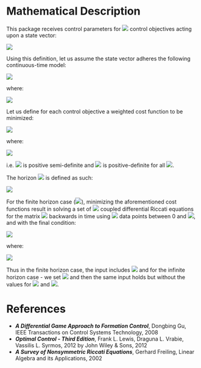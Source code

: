 # Mathematical Description
This package receives control parameters for <img src="https://render.githubusercontent.com/render/math?math=\color{red}N \in \mathbb{N}"> control objectives acting upon a state vector:

<img src="https://render.githubusercontent.com/render/math?math=\color{red}\mathbf{x} \in \mathbb{R}^{n}\ : \  n \in  \mathbb{N}">

Using this definition, let us assume the state vector adheres the following continuous-time model:

<img src="https://render.githubusercontent.com/render/math?math=\color{red}\dot{\mathbf{x}} = A \mathbf{x} %2B \sum_{j=1}^NB_{j} \mathbf{u}_j \ : \ \mathbf{x}(0) = \mathbf{x}_0">

where:

<img src="https://render.githubusercontent.com/render/math?math=\color{red}A \in \mathbb{R}^{n \times n}, B_{j} \in \mathbb{R}^{n \times m_j} , \mathbf{u}_j \in  \mathbb{R}^{m_j}, m_j \in  \mathbb{N} \ : \ \forall 1 \leq j \leq N">

Let us define for each control objective a weighted cost function to be minimized:

<img src="https://render.githubusercontent.com/render/math?math=\color{red}J_i = \int_0^{T_f} (\mathbf{x}^TQ_i\mathbf{x} %2B \sum_{j=1}^N \mathbf{u}_j^TR_{j}\mathbf{u}_j)dt %2B \mathbf{x}(T_f)^TQ_{f_i}\mathbf{x}(T_f) \ : \ \forall 1 \leq i \leq N">

where:

<img src="https://render.githubusercontent.com/render/math?math=\color{red}Q_i, Q_{f_i} \in \mathbb{R}^{n \times n}, Q_i, Q_{f_i} \geq 0, R_{j} \in \mathbb{R}^{m_j \times m_j}, R_{i} > 0 \ : \ \forall 1 \leq i \leq N">

i.e. <img src="https://render.githubusercontent.com/render/math?math=\color{red}Q_i, Q_{f_i}"> is positive semi-definite and <img src="https://render.githubusercontent.com/render/math?math=\color{red}R_{j}"> is positive-definite for all <img src="https://render.githubusercontent.com/render/math?math=\color{red}1 \leq i \leq j \leq N">.

The horizon <img src="https://render.githubusercontent.com/render/math?math=\color{red}T_f"> is defined as such:

<img src="https://render.githubusercontent.com/render/math?math=\color{red}T_f \in \mathbb{R} \cup \{ \infty \}">

For the finite horizon case (<img src="https://render.githubusercontent.com/render/math?math=\color{red}T_f < \infty ">), minimizing the aforementioned cost functions result in solving a set of <img src="https://render.githubusercontent.com/render/math?math=\color{red}N"> coupled differential Riccati equations for the matrix <img src="https://render.githubusercontent.com/render/math?math=\color{red}P_i"> backwards in time using <img src="https://render.githubusercontent.com/render/math?math=\color{red}\psi"> data points between 0 and <img src="https://render.githubusercontent.com/render/math?math=\color{red}T_f">, and with the final condition:

<img src="https://render.githubusercontent.com/render/math?math=\color{red}P_i(T_f) = P_{f_i} \ : \ \forall 1 \leq i \leq N">

where:

<img src="https://render.githubusercontent.com/render/math?math=\color{red}P_{f_i} \geq 0 \ : \ \forall 1 \leq i \leq N">

Thus in the finite horizon case, the input includes <img src="https://render.githubusercontent.com/render/math?math=\color{red}A, \{ B_i \}_{i=1}^N, \{ Q_i \}_{i=1}^N,\{ Q_{f_i} \}_{i=1}^N,  \{ R_{i}  \}_{i=1}^N, T_f, \mathbf{x}_0, \{ P_{f_i} \}_{i=1}^N, \psi"> and for the infinite horizon case - we set <img src="https://render.githubusercontent.com/render/math?math=\color{red}Q_{f_i} = 0 \ : \ \forall 1 \leq i \leq N"> and then the same input holds but without the values for <img src="https://render.githubusercontent.com/render/math?math=\color{red}P_{f}"> and <img src="https://render.githubusercontent.com/render/math?math=\color{red}\psi">.

# References
- **_A Differential Game Approach to Formation Control_**, Dongbing Gu, IEEE Transactions on Control Systems Technology, 2008
- **_Optimal Control - Third Edition_**, Frank L. Lewis, Draguna L. Vrabie, Vassilis L. Syrmos, 2012 by John Wiley & Sons, 2012
- **_A Survey of Nonsymmetric Riccati Equations_**, Gerhard Freiling, Linear Algebra and its Applications, 2002

